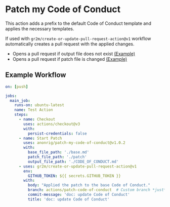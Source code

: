 # Patch my Code of Conduct

This action adds a prefix to the default Code of Conduct template and applies the necessary templates.

If used with `gr2m/create-or-update-pull-request-action@v1` workflow automatically creates a pull
request with the applied changes.

- Opens a pull request if output file does not exist [(Example)](https://github.com/anonrig/patch-test/pull/1)
- Opens a pull request if patch file is changed [(Example)](https://github.com/anonrig/patch-test/pull/7)

## Example Workflow

```yaml
on: [push]

jobs:
  main_job:
    runs-on: ubuntu-latest
    name: Test Action
    steps:
      - name: Checkout
        uses: actions/checkout@v3
        with:
          persist-credentials: false
      - name: Start Patch
        uses: anonrig/patch-my-code-of-conduct@v1.0.2
        with:
          base_file_path: './base.md'
          patch_file_path: './patch'
          output_file_path: './CODE_OF_CONDUCT.md'
      - uses: gr2m/create-or-update-pull-request-action@v1
        env:
          GITHUB_TOKEN: ${{ secrets.GITHUB_TOKEN }}
        with:
          body: "Applied the patch to the base Code of Conduct."
          branch: actions/patch-code-of-conduct  # Custom branch *just* for this Action.
          commit-message: 'doc: update Code of Conduct'
          title: 'doc: update Code of Conduct'
```
